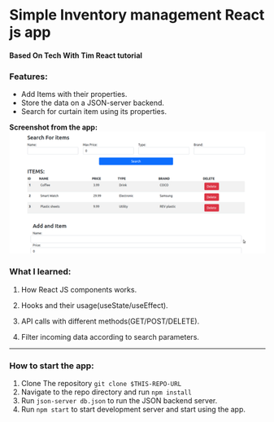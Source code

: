 # Simple Inventory management React js app

#### Based On Tech With Tim React tutorial

### Features:

- Add Items with their properties.
- Store the data on a JSON-server backend.
- Search for curtain item using its properties.

**Screenshot from the app:**
![img](screenshot.png)

### What I learned:

1. How React JS components works.
2. Hooks and their usage(useState/useEffect).
3. API calls with different methods(GET/POST/DELETE).

4. Filter incoming data according to search parameters.

---

### How to start the app:

1. Clone The repository `git clone $THIS-REPO-URL`
2. Navigate to the repo directory and run `npm install`
3. Run `json-server db.json` to run the JSON backend server.
4. Run `npm start` to start development server and start using the app.
